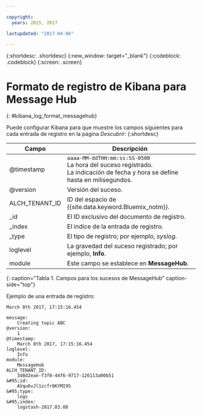 ```yaml
---

copyright:
  years: 2015, 2017

lastupdated: "2017-04-06"

---
```



{:shortdesc: .shortdesc}
{:new_window: target="_blank"}
{:codeblock: .codeblock}
{:screen: .screen}


# Formato de registro de Kibana para Message Hub
{: #kibana_log_format_messagehub}

Puede configurar Kibana para que muestre los campos siguientes para cada entrada de registro en la página *Descubrir*:
{:shortdesc}

| Campo | Descripción |
|-------|-------------|
| @timestamp | `aaaa-MM-ddTHH:mm:ss:SS-0500`  <br> La hora del suceso registrado. <br> La indicación de fecha y hora se define hasta en milisegundos. |
| @version | Versión del suceso. |
| ALCH_TENANT_ID | ID del espacio de {{site.data.keyword.Bluemix_notm}}. |
| \_id | El ID exclusivo del documento de registro. |
| \_index | El índice de la entrada de registro. |
| \_type | El tipo de registro; por ejemplo, *syslog*. |
| loglevel | La gravedad del suceso registrado; por ejemplo, **Info**. |
| module | Este campo se establece en **MessageHub**. |
{: caption="Tabla 1. Campos para los sucesos de MessageHub" caption-side="top"}

Ejemplo de una entrada de registro:

```
March 8th 2017, 17:15:16.454	

message:
    Creating topic ABC
@version:
    1
@timestamp:
    March 8th 2017, 17:15:16.454
loglevel:
    Info
module:
    MessageHub
ALCH_TENANT_ID:
    3d8d2eae-f3f0-44f6-9717-126113a00b51
&#95;id:
    AVqu6vJl1zcfr8KYMI95
&#95;type:
    logs
&#95;index:
    logstash-2017.03.08
```
